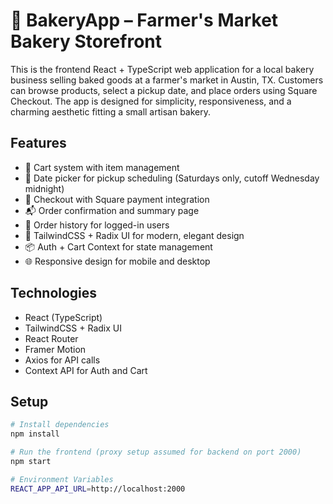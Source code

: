 # 🍞 BakeryApp – Farmer's Market Bakery Storefront

This is the frontend React + TypeScript web application for a local bakery business selling baked goods at a farmer's market in Austin, TX. Customers can browse products, select a pickup date, and place orders using Square Checkout. The app is designed for simplicity, responsiveness, and a charming aesthetic fitting a small artisan bakery.

## Features

- 🛒 Cart system with item management
- 📆 Date picker for pickup scheduling (Saturdays only, cutoff Wednesday midnight)
- 🧾 Checkout with Square payment integration
- 📬 Order confirmation and summary page
- 💾 Order history for logged-in users
- 🧁 TailwindCSS + Radix UI for modern, elegant design
- 📦 Auth + Cart Context for state management
- 🌐 Responsive design for mobile and desktop

## Technologies

- React (TypeScript)
- TailwindCSS + Radix UI
- React Router
- Framer Motion
- Axios for API calls
- Context API for Auth and Cart

## Setup

```bash
# Install dependencies
npm install

# Run the frontend (proxy setup assumed for backend on port 2000)
npm start

# Environment Variables
REACT_APP_API_URL=http://localhost:2000
